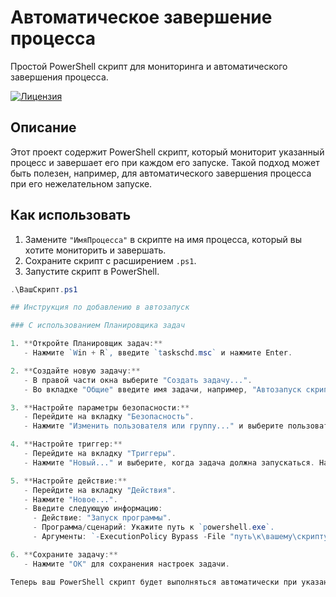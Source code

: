 # Автоматическое завершение процесса

Простой PowerShell скрипт для мониторинга и автоматического завершения процесса.

[![Лицензия](https://img.shields.io/badge/License-MIT-blue.svg)](LICENSE)

## Описание

Этот проект содержит PowerShell скрипт, который мониторит указанный процесс и завершает его при каждом его запуске. Такой подход может быть полезен, например, для автоматического завершения процесса при его нежелательном запуске.

## Как использовать

1. Замените `"ИмяПроцесса"` в скрипте на имя процесса, который вы хотите мониторить и завершать.
2. Сохраните скрипт с расширением `.ps1`.
3. Запустите скрипт в PowerShell.

```powershell
.\ВашСкрипт.ps1

## Инструкция по добавлению в автозапуск

### С использованием Планировщика задач

1. **Откройте Планировщик задач:**
   - Нажмите `Win + R`, введите `taskschd.msc` и нажмите Enter.

2. **Создайте новую задачу:**
   - В правой части окна выберите "Создать задачу...".
   - Во вкладке "Общие" введите имя задачи, например, "Автозапуск скрипта PowerShell".

3. **Настройте параметры безопасности:**
   - Перейдите на вкладку "Безопасность".
   - Нажмите "Изменить пользователя или группу..." и выберите пользователя, который имеет права на выполнение скрипта.

4. **Настройте триггер:**
   - Перейдите на вкладку "Триггеры".
   - Нажмите "Новый..." и выберите, когда задача должна запускаться. Например, "При входе в систему" или "По завершении другой задачи".

5. **Настройте действие:**
   - Перейдите на вкладку "Действия".
   - Нажмите "Новое...".
   - Введите следующую информацию:
     - Действие: "Запуск программы".
     - Программа/сценарий: Укажите путь к `powershell.exe`.
     - Аргументы: `-ExecutionPolicy Bypass -File "путь\к\вашему\скрипту\ВашСкрипт.ps1"`.

6. **Сохраните задачу:**
   - Нажмите "OK" для сохранения настроек задачи.

Теперь ваш PowerShell скрипт будет выполняться автоматически при указанных событиях в Планировщике задач. Убедитесь, что правильно указали пути к PowerShell и вашему скрипту.
